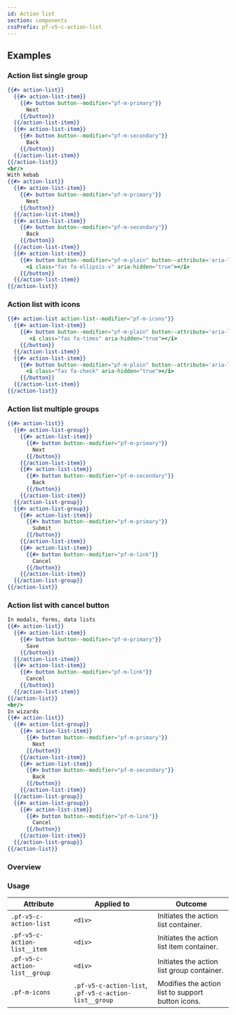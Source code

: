 ```yaml
---
id: Action list
section: components
cssPrefix: pf-v5-c-action-list
---
```


## Examples
### Action list single group
```hbs
{{#> action-list}}
  {{#> action-list-item}}
    {{#> button button--modifier="pf-m-primary"}}
      Next
    {{/button}}
  {{/action-list-item}}
  {{#> action-list-item}}
    {{#> button button--modifier="pf-m-secondary"}}
      Back
    {{/button}}
  {{/action-list-item}}
{{/action-list}}
<br/>
With kebab
{{#> action-list}}
  {{#> action-list-item}}
    {{#> button button--modifier="pf-m-primary"}}
      Next
    {{/button}}
  {{/action-list-item}}
  {{#> action-list-item}}
    {{#> button button--modifier="pf-m-secondary"}}
      Back
    {{/button}}
  {{/action-list-item}}
  {{#> action-list-item}}
    {{#> button button--modifier="pf-m-plain" button--attribute='aria-label="Kebab"'}}
      <i class="fas fa-ellipsis-v" aria-hidden="true"></i>
    {{/button}}
  {{/action-list-item}}
{{/action-list}}
```

### Action list with icons
```hbs
{{#> action-list action-list--modifier="pf-m-icons"}}
  {{#> action-list-item}}
    {{#> button button--modifier="pf-m-plain" button--attribute='aria-label="Close"'}}
       <i class="fas fa-times" aria-hidden="true"></i>
    {{/button}}
  {{/action-list-item}}
  {{#> action-list-item}}
    {{#> button button--modifier="pf-m-plain" button--attribute='aria-label="Kebab"'}}
      <i class="fas fa-check" aria-hidden="true"></i>
    {{/button}}
  {{/action-list-item}}
{{/action-list}}
```

### Action list multiple groups
```hbs
{{#> action-list}}
  {{#> action-list-group}}
    {{#> action-list-item}}
      {{#> button button--modifier="pf-m-primary"}}
        Next
      {{/button}}
    {{/action-list-item}}
    {{#> action-list-item}}
      {{#> button button--modifier="pf-m-secondary"}}
        Back
      {{/button}}
    {{/action-list-item}}
  {{/action-list-group}}
  {{#> action-list-group}}
    {{#> action-list-item}}
      {{#> button button--modifier="pf-m-primary"}}
        Submit
      {{/button}}
    {{/action-list-item}}
    {{#> action-list-item}}
      {{#> button button--modifier="pf-m-link"}}
        Cancel
      {{/button}}
    {{/action-list-item}}
  {{/action-list-group}}
{{/action-list}}
```

### Action list with cancel button
```hbs
In modals, forms, data lists
{{#> action-list}}
  {{#> action-list-item}}
    {{#> button button--modifier="pf-m-primary"}}
      Save
    {{/button}}
  {{/action-list-item}}
  {{#> action-list-item}}
    {{#> button button--modifier="pf-m-link"}}
      Cancel
    {{/button}}
  {{/action-list-item}}
{{/action-list}}
<br/>
In wizards
{{#> action-list}}
  {{#> action-list-group}}
    {{#> action-list-item}}
      {{#> button button--modifier="pf-m-primary"}}
        Next
      {{/button}}
    {{/action-list-item}}
    {{#> action-list-item}}
      {{#> button button--modifier="pf-m-secondary"}}
        Back
      {{/button}}
    {{/action-list-item}}
  {{/action-list-group}}
  {{#> action-list-group}}
    {{#> action-list-item}}
      {{#> button button--modifier="pf-m-link"}}
        Cancel
      {{/button}}
    {{/action-list-item}}
  {{/action-list-group}}
{{/action-list}}
```

### Overview

### Usage
| Attribute | Applied to | Outcome |
| -- | -- | -- |
| `.pf-v5-c-action-list` | `<div>` | Initiates the action list container. |
| `.pf-v5-c-action-list__item` | `<div>` | Initiates the action list item container. |
| `.pf-v5-c-action-list__group` | `<div>` | Initiates the action list group container. |
| `.pf-m-icons` | `.pf-v5-c-action-list`, `.pf-v5-c-action-list__group` | Modifies the action list to support button icons. |
